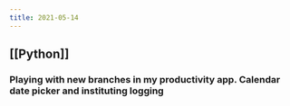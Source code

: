 ```yaml
---
title: 2021-05-14
---
```


## [[Python]]
### Playing with new branches in my productivity app. Calendar date picker and instituting logging
